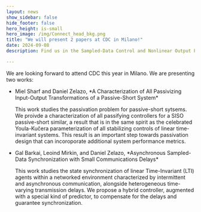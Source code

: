 ```yaml
---
layout: news
show_sidebar: false
hide_footer: false
hero_height: is-small
hero_image: /img/Connect_head_bkg.png
title: "We will present 2 papers at CDC in Milano!"
date: 2024-09-08
description: Find us in the Sampled-Data Control and Nonlinear Output Feedback sessions!

---
```

We are looking forward to attend CDC this year in Milano.  We are presenting two works:
<ul>
<li> Miel Sharf and Daniel Zelazo, *A Characterization of All Passivizing Input-Output Transformations of a Passive-Short System*

This work studies the passivation problem for passive-short sytsems. We proivde a characterization of all passifying controllers for a SISO passive-short similar, a result that is in the same spirit as the celebrated Youla-Kučera parameterization of all stabilizing controls of linear time-invariant systems.  This result is an important step towards passivation design that can incoroporate additional system performance metrics.</li>
<li> Gal Barkai, Leoind Mirkin, and Daniel Zelazo, *Asynchronous Sampled-Data Synchronization with Small Communications Delays*

This work studies the state synchronization of linear Time-Invariant (LTI) agents within a networked environment characterized by intermittent and asynchronous communication, alongside heterogeneous time-varying transmission delays. We propose a hybrid controller, augmented with a special kind of predictor,  to compensate for the delays and guarantee synchronization.</li>
</ul>

